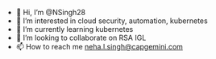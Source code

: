 - 👋 Hi, I’m @NSingh28
- 👀 I’m interested in cloud security, automation, kubernetes
- 🌱 I’m currently learning kubernetes
- 💞️ I’m looking to collaborate on RSA IGL
- 📫 How to reach me neha.l.singh@capgemini.com

<!---
NSingh28/NSingh28 is a ✨ special ✨ repository because its `README.md` (this file) appears on your GitHub profile.
You can click the Preview link to take a look at your changes.
--->
